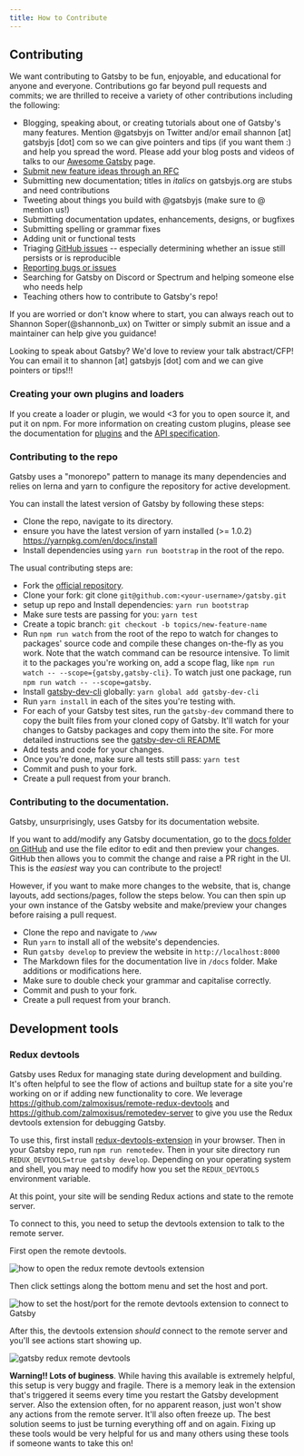 ```yaml
---
title: How to Contribute
---
```


## Contributing

We want contributing to Gatsby to be fun, enjoyable, and educational for anyone and everyone. Contributions go far beyond pull requests and commits; we are thrilled to receive a variety of other contributions including the following:

* Blogging, speaking about, or creating tutorials about one of Gatsby's many features. Mention @gatsbyjs on Twitter and/or email shannon [at] gatsbyjs [dot] com so we can give pointers and tips (if you want them :) and help you spread the word. Please add your blog posts and videos of talks to our [Awesome Gatsby](/docs/awesome-gatsby/) page.
* [Submit new feature ideas through an RFC](/blog/2018-04-06-introducing-gatsby-rfc-process/)
* Submitting new documentation; titles in _italics_ on gatsbyjs.org are stubs and need contributions
* Tweeting about things you build with @gatsbyjs (make sure to @ mention us!)
* Submitting documentation updates, enhancements, designs, or bugfixes
* Submitting spelling or grammar fixes
* Adding unit or functional tests
* Triaging [GitHub issues](https://github.com/gatsbyjs/gatsby/issues) -- especially determining whether an issue still persists or is reproducible
* [Reporting bugs or issues](/docs/how-to-file-an-issue/)
* Searching for Gatsby on Discord or Spectrum and helping someone else who needs help
* Teaching others how to contribute to Gatsby's repo!

If you are worried or don't know where to start, you can always reach out to Shannon Soper(@shannonb_ux) on Twitter or simply submit an issue and a maintainer can help give you guidance!

Looking to speak about Gatsby? We'd love to review your talk abstract/CFP! You can email it to shannon [at] gatsbyjs [dot] com and we can give pointers or tips!!!

### Creating your own plugins and loaders

If you create a loader or plugin, we would <3 for you to open source it, and put it on npm. For more information on creating custom plugins, please see the documentation for [plugins](/docs/plugins/) and the [API specification](/docs/api-specification/).

### Contributing to the repo

Gatsby uses a "monorepo" pattern to manage its many dependencies and relies on
lerna and yarn to configure the repository for active development.

You can install the latest version of Gatsby by following these steps:

* Clone the repo, navigate to its directory.
* ensure you have the latest version of yarn installed (>= 1.0.2)
  https://yarnpkg.com/en/docs/install
* Install dependencies using `yarn run bootstrap` in the root of the repo.

The usual contributing steps are:

* Fork the [official repository](https://github.com/gatsbyjs/gatsby).
* Clone your fork: git clone `git@github.com:<your-username>/gatsby.git`
* setup up repo and Install dependencies: `yarn run bootstrap`
* Make sure tests are passing for you: `yarn test`
* Create a topic branch: `git checkout -b topics/new-feature-name`
* Run `npm run watch` from the root of the repo to watch for changes to packages' source code and compile these changes on-the-fly as you work. Note that the watch command can be resource intensive. To limit it to the packages you're working on, add a scope flag, like `npm run watch -- --scope={gatsby,gatsby-cli}`. To watch just one package, run `npm run watch -- --scope=gatsby`.
* Install [gatsby-dev-cli](/packages/gatsby-dev-cli/) globally: `yarn global add gatsby-dev-cli`
* Run `yarn install` in each of the sites you're testing with.
* For each of your Gatsby test sites, run the `gatsby-dev` command there to copy
  the built files from your cloned copy of Gatsby. It'll watch for your changes
  to Gatsby packages and copy them into the site. For more detailed instructions
  see the [gatsby-dev-cli README](/packages/gatsby-dev-cli/)
* Add tests and code for your changes.
* Once you're done, make sure all tests still pass: `yarn test`
* Commit and push to your fork.
* Create a pull request from your branch.

### Contributing to the documentation.

Gatsby, unsurprisingly, uses Gatsby for its documentation website.

If you want to add/modify any Gatsby documentation, go to the
[docs folder on GitHub](https://github.com/gatsbyjs/gatsby/tree/master/docs) and
use the file editor to edit and then preview your changes. GitHub then allows
you to commit the change and raise a PR right in the UI. This is the _easiest_
way you can contribute to the project!

However, if you want to make more changes to the website, that is, change
layouts, add sections/pages, follow the steps below. You can then spin up your
own instance of the Gatsby website and make/preview your changes before raising
a pull request.

* Clone the repo and navigate to `/www`
* Run `yarn` to install all of the website's dependencies.
* Run `gatsby develop` to preview the website in `http://localhost:8000`
* The Markdown files for the documentation live in `/docs` folder. Make
  additions or modifications here.
* Make sure to double check your grammar and capitalise correctly.
* Commit and push to your fork.
* Create a pull request from your branch.

## Development tools

### Redux devtools

Gatsby uses Redux for managing state during development and building. It's often
helpful to see the flow of actions and builtup state for a site you're working
on or if adding new functionality to core. We leverage
https://github.com/zalmoxisus/remote-redux-devtools and
https://github.com/zalmoxisus/remotedev-server to give you use the Redux
devtools extension for debugging Gatsby.

To use this, first install
[redux-devtools-extension](https://github.com/zalmoxisus/redux-devtools-extension)
in your browser. Then in your Gatsby repo, run `npm run remotedev`. Then in your
site directory run `REDUX_DEVTOOLS=true gatsby develop`. Depending on your
operating system and shell, you may need to modify how you set the
`REDUX_DEVTOOLS` environment variable.

At this point, your site will be sending Redux actions and state to the remote
server.

To connect to this, you need to setup the devtools extension to talk to the
remote server.

First open the remote devtools.

![how to open the redux remote devtools extension](./images/open-remote-dev-tools.png)

Then click settings along the bottom menu and set the host and port.

![how to set the host/port for the remote devtools extension to connect to Gatsby](./images/remote-dev-settings.png)

After this, the devtools extension _should_ connect to the remote server and
you'll see actions start showing up.

![gatsby redux remote devtools](./images/running-redux-devtools.png)

**Warning!! Lots of buginess**. While having this available is extremely
helpful, this setup is very buggy and fragile. There is a memory leak in the
extension that's triggered it seems every time you restart the Gatsby
development server. Also the extension often, for no apparent reason, just won't
show any actions from the remote server. It'll also often freeze up. The best
solution seems to just be turning everything off and on again. Fixing up these
tools would be very helpful for us and many others using these tools if someone
wants to take this on!
